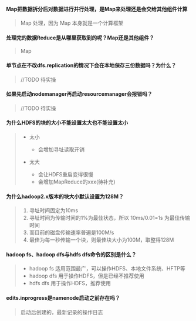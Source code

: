 #### Map把数据拆分后对数据进行并行处理，是Map来处理还是会交给其他组件计算

>   Map 处理，因为 Map 本身就是一个计算框架

#### 处理完的数据Reduce是从哪里获取到的呢？Map还是其他组件？

>   Map

#### 单节点在不改dfs.replication的情况下会在本地保存三份数据吗？为什么？

>   //TODO 待实操

#### 如果先启动nodemanager再启动resourcemanager会报错吗？

>   //TODO 待实操

#### 为什么HDFS的块的大小不能设置太大也不能设置太小

>   -   太小
>       -   会增加寻址读取开销
>
>   -   太大
>       -   会让HDFS重启变得很慢
>       -   会增加MapReduce的xxx(待补充)

#### 为什么hadoop2.x版本的块大小默认设置为128M？

>   1.  寻址时间固定为10ms
>   2.  寻址时间为传输时间的1%为最佳状态，所以 10ms/0.01=1s 为最佳传输时间
>   3.  而目前的磁盘传输速率普遍是100M/s
>   4.  最佳为每一秒传输一个块，则最佳块大小为100M，取整得128M

#### hadoop fs、hadoop dfs与hdfs dfs命令的区别是什么？

>   -   hadoop fs 适用范围最广，可以操作HDFS、本地文件系统、HFTP等
>   -   hadoop dfs 用于操作HDFS，但是已经不推荐使用
>   -   hdfs dfs 用于操作HDFS，推荐使用

#### edits.inprogress是namenode启动之前存在吗？

> 启动后创建的，最新记录的操作日志